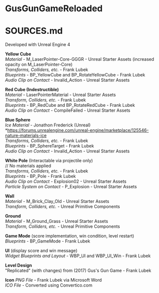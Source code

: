 # GusGunGameReloaded
# SOURCES.md

Developed with Unreal Engine 4


**Yellow Cube**  
*Material* - M_LaserPointer-Core-GGGR - Unreal Starter Assets (increased opacity on M_LaserPointer-Core)  
*Transforms, Colliders, etc.* - Frank Lubek   
*Blueprints* - BP_YellowCube and BP_RotateYellowCube - Frank Lubek   
*Audio Clip on Contact* - Invalid_Action - Unreal Starter Assets   


**Red Cube (Indestructible)**  
*Material* - LaserPointerMaterial - Unreal Starter Assets  
*Transform, Colliders, etc.* - Frank Lubek  
*Blueprints* - BP_RedCube and BP_RotateRedCube - Frank Lubek  
*Audio Clip on Contact* - CompileFailed - Unreal Starter Assets  


**Blue Sphere**  
*Ice Material* - Jonathon Frederick (Unreal)  
*https://forums.unrealengine.com/unreal-engine/marketplace/125546-nature-materials-ice  
*Transforms, Colliders, etc.* - Frank Lubek  
*Blueprints* - BP_SphereTarget - Frank Lubek  
*Audio Clip on Contact* - Invalid_Action - Unreal Starter Assets  


**White Pole** (Interactable via projectile only)  
// No materials applied  
*Transforms, Colliders, etc.* - Frank Lubek  
*Blueprints* - BP_Pole - Frank Lubek  
*Audio Clip on Contact* - Explosion02 - Unreal Starter Assets  
*Particle System on Contact* - P_Explosion - Unreal Starter Assets  


**Wall**  
*Material* - M_Brick_Clay_Old - Unreal Starter Assets  
*Transform, Colliders, etc.* - Unreal Primitive Components    

**Ground**  
*Material* - M_Ground_Grass - Unreal Starter Assets  
*Transform, Colliders, etc.* - Unreal Primitive Components  

**Game Mode** (score implementation, win condition, level restart)  
*Blueprints* - BP_GameMode - Frank Lubek  

**UI** (display score and win message)  
*Widget Blueprints and Layout* - WBP_UI and WBP_UI_Win - Frank Lubek  

**Level Design**  
"Replicated" (with  changes) from (2017) Gus's Gun Game - Frank Lubek  

**Icon**
*PNG File* - Frank Lubek via Microsoft Word  
*ICO File* - Converted using Convertico.com



